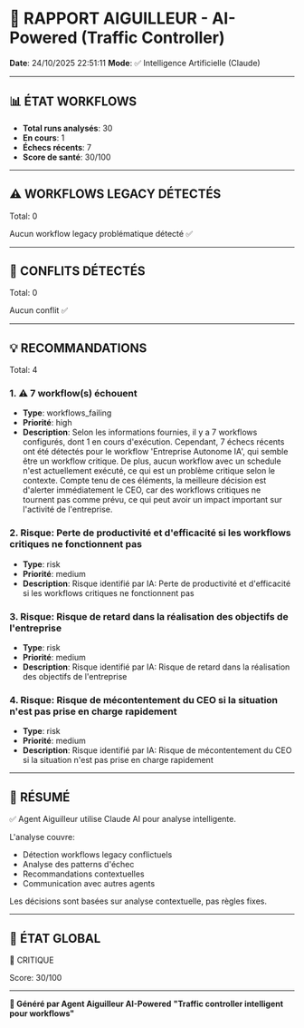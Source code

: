 # 🚦 RAPPORT AIGUILLEUR - AI-Powered (Traffic Controller)

**Date**: 24/10/2025 22:51:11
**Mode**: ✅ Intelligence Artificielle (Claude)

---

## 📊 ÉTAT WORKFLOWS

- **Total runs analysés**: 30
- **En cours**: 1
- **Échecs récents**: 7
- **Score de santé**: 30/100

---

## ⚠️  WORKFLOWS LEGACY DÉTECTÉS

Total: 0



Aucun workflow legacy problématique détecté ✅

---

## 🚨 CONFLITS DÉTECTÉS

Total: 0

Aucun conflit ✅

---

## 💡 RECOMMANDATIONS

Total: 4


### 1. ⚠️ 7 workflow(s) échouent

- **Type**: workflows_failing
- **Priorité**: high
- **Description**: Selon les informations fournies, il y a 7 workflows configurés, dont 1 en cours d'exécution. Cependant, 7 échecs récents ont été détectés pour le workflow 'Entreprise Autonome IA', qui semble être un workflow critique. De plus, aucun workflow avec un schedule n'est actuellement exécuté, ce qui est un problème critique selon le contexte. Compte tenu de ces éléments, la meilleure décision est d'alerter immédiatement le CEO, car des workflows critiques ne tournent pas comme prévu, ce qui peut avoir un impact important sur l'activité de l'entreprise.


### 2. Risque: Perte de productivité et d'efficacité si les workflows critiques ne fonctionnent pas

- **Type**: risk
- **Priorité**: medium
- **Description**: Risque identifié par IA: Perte de productivité et d'efficacité si les workflows critiques ne fonctionnent pas


### 3. Risque: Risque de retard dans la réalisation des objectifs de l'entreprise

- **Type**: risk
- **Priorité**: medium
- **Description**: Risque identifié par IA: Risque de retard dans la réalisation des objectifs de l'entreprise


### 4. Risque: Risque de mécontentement du CEO si la situation n'est pas prise en charge rapidement

- **Type**: risk
- **Priorité**: medium
- **Description**: Risque identifié par IA: Risque de mécontentement du CEO si la situation n'est pas prise en charge rapidement




---

## 🎯 RÉSUMÉ

✅ Agent Aiguilleur utilise Claude AI pour analyse intelligente.

L'analyse couvre:
- Détection workflows legacy conflictuels
- Analyse des patterns d'échec
- Recommandations contextuelles
- Communication avec autres agents

Les décisions sont basées sur analyse contextuelle, pas règles fixes.

---

## 🔄 ÉTAT GLOBAL

🔴 CRITIQUE

Score: 30/100

---

**🚦 Généré par Agent Aiguilleur AI-Powered**
**"Traffic controller intelligent pour workflows"**
